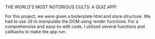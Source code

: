 THE WORLD'S MOST NOTORIOUS CULTS: A QUIZ APP!


For this project, we were given a boilerplate html and store structure. We had to use JS to manipulate the DOM using render functions.
For a comprehensive and easy-to-edit code, I utilized several functions and callbacks to make the app run.
